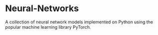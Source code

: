 # Neural-Networks
A collection of neural network models implemented on Python using the popular machine learning library PyTorch.
